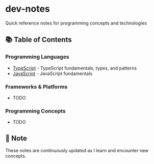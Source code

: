 # dev-notes

Quick reference notes for programming concepts and technologies

## 📚 Table of Contents

### Programming Languages
- [TypeScript](./typescript/README.md) - TypeScript fundamentals, types, and patterns
- [JavaScript](./javascript/README.md) - JavaScript fundamentals

### Frameworks & Platforms
- TODO

### Programming Concepts
- TODO

## 📝 Note

These notes are continuously updated as I learn and encounter new concepts.
